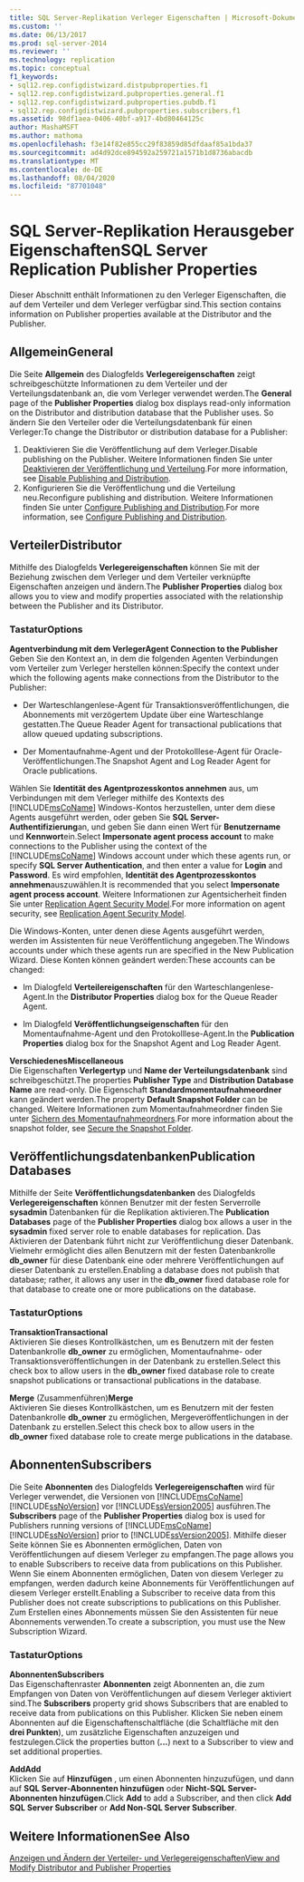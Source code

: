 ```yaml
---
title: SQL Server-Replikation Verleger Eigenschaften | Microsoft-Dokumentation
ms.custom: ''
ms.date: 06/13/2017
ms.prod: sql-server-2014
ms.reviewer: ''
ms.technology: replication
ms.topic: conceptual
f1_keywords:
- sql12.rep.configdistwizard.distpubproperties.f1
- sql12.rep.configdistwizard.pubproperties.general.f1
- sql12.rep.configdistwizard.pubproperties.pubdb.f1
- sql12.rep.configdistwizard.pubproperties.subscribers.f1
ms.assetid: 98df1aea-0406-40bf-a917-4bd80464125c
author: MashaMSFT
ms.author: mathoma
ms.openlocfilehash: f3e14f82e855cc29f83859d85dfdaaf85a1bda37
ms.sourcegitcommit: ad4d92dce894592a259721a1571b1d8736abacdb
ms.translationtype: MT
ms.contentlocale: de-DE
ms.lasthandoff: 08/04/2020
ms.locfileid: "87701048"
---
```

# <a name="sql-server-replication-publisher-properties"></a><span data-ttu-id="2d2a7-102">SQL Server-Replikation Herausgeber Eigenschaften</span><span class="sxs-lookup"><span data-stu-id="2d2a7-102">SQL Server Replication Publisher Properties</span></span>
  <span data-ttu-id="2d2a7-103">Dieser Abschnitt enthält Informationen zu den Verleger Eigenschaften, die auf dem Verteiler und dem Verleger verfügbar sind.</span><span class="sxs-lookup"><span data-stu-id="2d2a7-103">This section contains information on Publisher properties available at the Distributor and the Publisher.</span></span> 

## <a name="general"></a><span data-ttu-id="2d2a7-104">Allgemein</span><span class="sxs-lookup"><span data-stu-id="2d2a7-104">General</span></span>  
  <span data-ttu-id="2d2a7-105"> Die Seite **Allgemein** des Dialogfelds **Verlegereigenschaften** zeigt schreibgeschützte Informationen zu dem Verteiler und der Verteilungsdatenbank an, die vom Verleger verwendet werden.</span><span class="sxs-lookup"><span data-stu-id="2d2a7-105">The **General** page of the **Publisher Properties** dialog box displays read-only information on the Distributor and distribution database that the Publisher uses.</span></span> <span data-ttu-id="2d2a7-106">So ändern Sie den Verteiler oder die Verteilungsdatenbank für einen Verleger:</span><span class="sxs-lookup"><span data-stu-id="2d2a7-106">To change the Distributor or distribution database for a Publisher:</span></span>  
  
1.  <span data-ttu-id="2d2a7-107">Deaktivieren Sie die Veröffentlichung auf dem Verleger.</span><span class="sxs-lookup"><span data-stu-id="2d2a7-107">Disable publishing on the Publisher.</span></span> <span data-ttu-id="2d2a7-108">Weitere Informationen finden Sie unter [Deaktivieren der Veröffentlichung und Verteilung](disable-publishing-and-distribution.md).</span><span class="sxs-lookup"><span data-stu-id="2d2a7-108">For more information, see [Disable Publishing and Distribution](disable-publishing-and-distribution.md).</span></span>    
2.  <span data-ttu-id="2d2a7-109">Konfigurieren Sie die Veröffentlichung und die Verteilung neu.</span><span class="sxs-lookup"><span data-stu-id="2d2a7-109">Reconfigure publishing and distribution.</span></span> <span data-ttu-id="2d2a7-110">Weitere Informationen finden Sie unter [Configure Publishing and Distribution](configure-publishing-and-distribution.md).</span><span class="sxs-lookup"><span data-stu-id="2d2a7-110">For more information, see [Configure Publishing and Distribution](configure-publishing-and-distribution.md).</span></span>  

## <a name="distributor"></a><span data-ttu-id="2d2a7-111">Verteiler</span><span class="sxs-lookup"><span data-stu-id="2d2a7-111">Distributor</span></span>
  <span data-ttu-id="2d2a7-112">Mithilfe des Dialogfelds **Verlegereigenschaften** können Sie mit der Beziehung zwischen dem Verleger und dem Verteiler verknüpfte Eigenschaften anzeigen und ändern.</span><span class="sxs-lookup"><span data-stu-id="2d2a7-112">The **Publisher Properties** dialog box allows you to view and modify properties associated with the relationship between the Publisher and its Distributor.</span></span>  
  
### <a name="options"></a><span data-ttu-id="2d2a7-113">Tastatur</span><span class="sxs-lookup"><span data-stu-id="2d2a7-113">Options</span></span>  
 <span data-ttu-id="2d2a7-114">**Agentverbindung mit dem Verleger**</span><span class="sxs-lookup"><span data-stu-id="2d2a7-114">**Agent Connection to the Publisher**</span></span>  
 <span data-ttu-id="2d2a7-115">Geben Sie den Kontext an, in dem die folgenden Agenten Verbindungen vom Verteiler zum Verleger herstellen können:</span><span class="sxs-lookup"><span data-stu-id="2d2a7-115">Specify the context under which the following agents make connections from the Distributor to the Publisher:</span></span>  
  
-   <span data-ttu-id="2d2a7-116">Der Warteschlangenlese-Agent für Transaktionsveröffentlichungen, die Abonnements mit verzögertem Update über eine Warteschlange gestatten.</span><span class="sxs-lookup"><span data-stu-id="2d2a7-116">The Queue Reader Agent for transactional publications that allow queued updating subscriptions.</span></span>  
  
-   <span data-ttu-id="2d2a7-117">Der Momentaufnahme-Agent und der Protokolllese-Agent für Oracle-Veröffentlichungen.</span><span class="sxs-lookup"><span data-stu-id="2d2a7-117">The Snapshot Agent and Log Reader Agent for Oracle publications.</span></span>  
  
 <span data-ttu-id="2d2a7-118">Wählen Sie **Identität des Agentprozesskontos annehmen** aus, um Verbindungen mit dem Verleger mithilfe des Kontexts des [!INCLUDE[msCoName](../../includes/msconame-md.md)] Windows-Kontos herzustellen, unter dem diese Agents ausgeführt werden, oder geben Sie **SQL Server-Authentifizierung**an, und geben Sie dann einen Wert für **Benutzername** und **Kennwort**ein.</span><span class="sxs-lookup"><span data-stu-id="2d2a7-118">Select **Impersonate agent process account** to make connections to the Publisher using the context of the [!INCLUDE[msCoName](../../includes/msconame-md.md)] Windows account under which these agents run, or specify **SQL Server Authentication**, and then enter a value for **Login** and **Password**.</span></span> <span data-ttu-id="2d2a7-119">Es wird empfohlen, **Identität des Agentprozesskontos annehmen**auszuwählen.</span><span class="sxs-lookup"><span data-stu-id="2d2a7-119">It is recommended that you select **Impersonate agent process account**.</span></span> <span data-ttu-id="2d2a7-120">Weitere Informationen zur Agentsicherheit finden Sie unter [Replication Agent Security Model](security/replication-agent-security-model.md).</span><span class="sxs-lookup"><span data-stu-id="2d2a7-120">For more information on agent security, see [Replication Agent Security Model](security/replication-agent-security-model.md).</span></span>  
  
 <span data-ttu-id="2d2a7-121">Die Windows-Konten, unter denen diese Agents ausgeführt werden, werden im Assistenten für neue Veröffentlichung angegeben.</span><span class="sxs-lookup"><span data-stu-id="2d2a7-121">The Windows accounts under which these agents run are specified in the New Publication Wizard.</span></span> <span data-ttu-id="2d2a7-122">Diese Konten können geändert werden:</span><span class="sxs-lookup"><span data-stu-id="2d2a7-122">These accounts can be changed:</span></span>  
  
-   <span data-ttu-id="2d2a7-123">Im Dialogfeld **Verteilereigenschaften** für den Warteschlangenlese-Agent.</span><span class="sxs-lookup"><span data-stu-id="2d2a7-123">In the **Distributor Properties** dialog box for the Queue Reader Agent.</span></span>  
  
-   <span data-ttu-id="2d2a7-124">Im Dialogfeld **Veröffentlichungseigenschaften** für den Momentaufnahme-Agent und den Protokolllese-Agent.</span><span class="sxs-lookup"><span data-stu-id="2d2a7-124">In the **Publication Properties** dialog box for the Snapshot Agent and Log Reader Agent.</span></span>  
  
 <span data-ttu-id="2d2a7-125">**Verschiedenes**</span><span class="sxs-lookup"><span data-stu-id="2d2a7-125">**Miscellaneous**</span></span>  
 <span data-ttu-id="2d2a7-126">Die Eigenschaften **Verlegertyp** und **Name der Verteilungsdatenbank** sind schreibgeschützt.</span><span class="sxs-lookup"><span data-stu-id="2d2a7-126">The properties **Publisher Type** and **Distribution Database Name** are read-only.</span></span> <span data-ttu-id="2d2a7-127">Die Eigenschaft **Standardmomentaufnahmeordner** kann geändert werden.</span><span class="sxs-lookup"><span data-stu-id="2d2a7-127">The property **Default Snapshot Folder** can be changed.</span></span> <span data-ttu-id="2d2a7-128">Weitere Informationen zum Momentaufnahmeordner finden Sie unter [Sichern des Momentaufnahmeordners](security/secure-the-snapshot-folder.md).</span><span class="sxs-lookup"><span data-stu-id="2d2a7-128">For more information about the snapshot folder, see [Secure the Snapshot Folder](security/secure-the-snapshot-folder.md).</span></span>  
  

## <a name="publication-databases"></a><span data-ttu-id="2d2a7-129">Veröffentlichungsdatenbanken</span><span class="sxs-lookup"><span data-stu-id="2d2a7-129">Publication Databases</span></span>
  <span data-ttu-id="2d2a7-130"> Mithilfe der Seite **Veröffentlichungsdatenbanken** des Dialogfelds **Verlegereigenschaften** können Benutzer mit der festen Serverrolle **sysadmin** Datenbanken für die Replikation aktivieren.</span><span class="sxs-lookup"><span data-stu-id="2d2a7-130">The **Publication Databases** page of the **Publisher Properties** dialog box allows a user in the **sysadmin** fixed server role to enable databases for replication.</span></span> <span data-ttu-id="2d2a7-131">Das Aktivieren der Datenbank führt nicht zur Veröffentlichung dieser Datenbank. Vielmehr ermöglicht dies allen Benutzern mit der festen Datenbankrolle **db_owner** für diese Datenbank eine oder mehrere Veröffentlichungen auf dieser Datenbank zu erstellen.</span><span class="sxs-lookup"><span data-stu-id="2d2a7-131">Enabling a database does not publish that database; rather, it allows any user in the **db_owner** fixed database role for that database to create one or more publications on the database.</span></span>  
  
### <a name="options"></a><span data-ttu-id="2d2a7-132">Tastatur</span><span class="sxs-lookup"><span data-stu-id="2d2a7-132">Options</span></span>  
 <span data-ttu-id="2d2a7-133">**Transaktion**</span><span class="sxs-lookup"><span data-stu-id="2d2a7-133">**Transactional**</span></span>  
 <span data-ttu-id="2d2a7-134">Aktivieren Sie dieses Kontrollkästchen, um es Benutzern mit der festen Datenbankrolle **db_owner** zu ermöglichen, Momentaufnahme- oder Transaktionsveröffentlichungen in der Datenbank zu erstellen.</span><span class="sxs-lookup"><span data-stu-id="2d2a7-134">Select this check box to allow users in the **db_owner** fixed database role to create snapshot publications or transactional publications in the database.</span></span> 
  
 <span data-ttu-id="2d2a7-135">**Merge** (Zusammenführen)</span><span class="sxs-lookup"><span data-stu-id="2d2a7-135">**Merge**</span></span>  
 <span data-ttu-id="2d2a7-136">Aktivieren Sie dieses Kontrollkästchen, um es Benutzern mit der festen Datenbankrolle **db_owner** zu ermöglichen, Mergeveröffentlichungen in der Datenbank zu erstellen.</span><span class="sxs-lookup"><span data-stu-id="2d2a7-136">Select this check box to allow users in the **db_owner** fixed database role to create merge publications in the database.</span></span>  

## <a name="subscribers"></a><span data-ttu-id="2d2a7-137">Abonnenten</span><span class="sxs-lookup"><span data-stu-id="2d2a7-137">Subscribers</span></span>

  <span data-ttu-id="2d2a7-138">Die Seite **Abonnenten** des Dialogfelds **Verlegereigenschaften** wird für Verleger verwendet, die Versionen von [!INCLUDE[msCoName](../../includes/msconame-md.md)] [!INCLUDE[ssNoVersion](../../includes/ssnoversion-md.md)] vor [!INCLUDE[ssVersion2005](../../includes/ssversion2005-md.md)] ausführen.</span><span class="sxs-lookup"><span data-stu-id="2d2a7-138">The **Subscribers** page of the **Publisher Properties** dialog box is used for Publishers running versions of [!INCLUDE[msCoName](../../includes/msconame-md.md)] [!INCLUDE[ssNoVersion](../../includes/ssnoversion-md.md)] prior to [!INCLUDE[ssVersion2005](../../includes/ssversion2005-md.md)].</span></span> <span data-ttu-id="2d2a7-139">Mithilfe dieser Seite können Sie es Abonnenten ermöglichen, Daten von Veröffentlichungen auf diesem Verleger zu empfangen.</span><span class="sxs-lookup"><span data-stu-id="2d2a7-139">The page allows you to enable Subscribers to receive data from publications on this Publisher.</span></span> <span data-ttu-id="2d2a7-140">Wenn Sie einem Abonnenten ermöglichen, Daten von diesem Verleger zu empfangen, werden dadurch keine Abonnements für Veröffentlichungen auf diesem Verleger erstellt.</span><span class="sxs-lookup"><span data-stu-id="2d2a7-140">Enabling a Subscriber to receive data from this Publisher does not create subscriptions to publications on this Publisher.</span></span> <span data-ttu-id="2d2a7-141">Zum Erstellen eines Abonnements müssen Sie den Assistenten für neue Abonnements verwenden.</span><span class="sxs-lookup"><span data-stu-id="2d2a7-141">To create a subscription, you must use the New Subscription Wizard.</span></span>  
  
### <a name="options"></a><span data-ttu-id="2d2a7-142">Tastatur</span><span class="sxs-lookup"><span data-stu-id="2d2a7-142">Options</span></span>  
 <span data-ttu-id="2d2a7-143">**Abonnenten**</span><span class="sxs-lookup"><span data-stu-id="2d2a7-143">**Subscribers**</span></span>  
 <span data-ttu-id="2d2a7-144">Das Eigenschaftenraster **Abonnenten** zeigt Abonnenten an, die zum Empfangen von Daten von Veröffentlichungen auf diesem Verleger aktiviert sind.</span><span class="sxs-lookup"><span data-stu-id="2d2a7-144">The **Subscribers** property grid shows Subscribers that are enabled to receive data from publications on this Publisher.</span></span> <span data-ttu-id="2d2a7-145">Klicken Sie neben einem Abonnenten auf die Eigenschaftenschaltfläche (die Schaltfläche mit den **drei Punkten**), um zusätzliche Eigenschaften anzuzeigen und festzulegen.</span><span class="sxs-lookup"><span data-stu-id="2d2a7-145">Click the properties button (**...**) next to a Subscriber to view and set additional properties.</span></span>  
  
 <span data-ttu-id="2d2a7-146">**Add**</span><span class="sxs-lookup"><span data-stu-id="2d2a7-146">**Add**</span></span>  
 <span data-ttu-id="2d2a7-147">Klicken Sie auf **Hinzufügen** , um einen Abonnenten hinzuzufügen, und dann auf **SQL Server-Abonnenten hinzufügen** oder **Nicht-SQL Server-Abonnenten hinzufügen**.</span><span class="sxs-lookup"><span data-stu-id="2d2a7-147">Click **Add** to add a Subscriber, and then click **Add SQL Server Subscriber** or **Add Non-SQL Server Subscriber**.</span></span>  

## <a name="see-also"></a><span data-ttu-id="2d2a7-148">Weitere Informationen</span><span class="sxs-lookup"><span data-stu-id="2d2a7-148">See Also</span></span>  
 [<span data-ttu-id="2d2a7-149">Anzeigen und Ändern der Verteiler- und Verlegereigenschaften</span><span class="sxs-lookup"><span data-stu-id="2d2a7-149">View and Modify Distributor and Publisher Properties</span></span>](view-and-modify-distributor-and-publisher-properties.md)   

  
  
